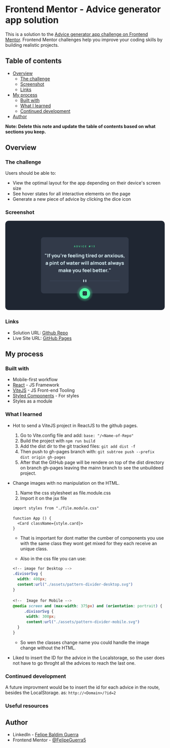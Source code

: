 # Frontend Mentor - Advice generator app solution

This is a solution to the [Advice generator app challenge on Frontend Mentor](https://www.frontendmentor.io/challenges/advice-generator-app-QdUG-13db). Frontend Mentor challenges help you improve your coding skills by building realistic projects.

## Table of contents

- [Overview](#overview)
  - [The challenge](#the-challenge)
  - [Screenshot](#screenshot)
  - [Links](#links)
- [My process](#my-process)
  - [Built with](#built-with)
  - [What I learned](#what-i-learned)
  - [Continued development](#continued-development)
- [Author](#author)

**Note: Delete this note and update the table of contents based on what sections you keep.**

## Overview

### The challenge

Users should be able to:

- View the optimal layout for the app depending on their device's screen size
- See hover states for all interactive elements on the page
- Generate a new piece of advice by clicking the dice icon

### Screenshot

<img src="./Advice-API-Featured.png" style="border-radius: 10px;"/>

### Links

- Solution URL: [Github Repo](https://github.com/FelipeGuerra5/Advice-Api-Component)
- Live Site URL: [GitHub Pages](https://felipeguerra5.github.io/Advice-Api-Component/)

## My process

### Built with

- Mobile-first workflow
- [React](https://vitejs.dev/) - JS Framework
- [ViteJS](https://reactjs.org/) - JS Front-end Tooling
- [Styled Components](https://styled-components.com/) - For styles
- Styles as a module

### What I learned

- Hot to send a ViteJS project in ReactJS to the github pages.

  1. Go to Vite.config file and add: `base: "/<Name-of-Repo"` 
  2. Build the project with `npm run build` 
  3. Add the dist dir to the git tracked files:
    `git add dist -f`
  4. Then push to gh-pages branch with:
    `git subtree push --prefix dist origin gh-pages`
  5. After that the GitHub page will be rendere on top of the dist directory on branch gh-pages leaving the mainn branch to see the unbuildeed project.

- Change images with no manipulation on the HTML.
  1. Name the css stylesheet as file.module.css
  2. Import it on the jsx file 
    ```JS
    import styles from "./file.module.css"

    function App () {
      <Card className={style.card}>
    }
    ``` 
    - That is important for dont matter the cumber of components you use with the same class they wont get mixed for they each receive an unique class.

    - Also in the css file you can use:
  ```css
  <!-- image for Desktop -->
  .divisorSvg {
    width: 400px;
    content:url("./assets/pattern-divider-desktop.svg")
  }

  <!--  Image for Mobile -->
  @media screen and (max-width: 375px) and (orientation: portrait) {
       .divisorSvg {
        width: 300px;
        content:url("./assets/pattern-divider-mobile.svg")
    }
  }
  ```
    - So wen the classes change name you could handle the image change without the HTML.

- Liked to insert the ID for the advice in the Localstorage, so the user does not have to go throght all the advices to reach the last one.

### Continued development

A future improvment would be to insert the id for each advice in the route, besides the LocalStorage. as: `http://<Domain>/?id=2`


### Useful resources


## Author

- LinkedIn - [Felipe Baldim Guerra](https://www.linkedin.com/in/felipe-baldim-guerra-858556127/)
- Frontend Mentor - [@FelipeGuerra5](https://www.frontendmentor.io/profile/FelipeGuerra5)

